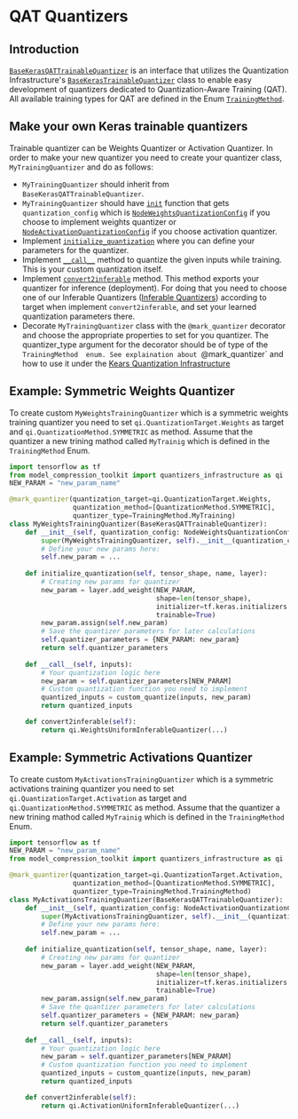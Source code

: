 # QAT Quantizers

## Introduction
[`BaseKerasQATTrainableQuantizer`](https://github.com/sony/model_optimization/blob/main/model_compression_toolkit/qat/keras/quantizer/base_keras_qat_quantizer.py) is an interface that utilizes the Quantization Infrastructure's [`BaseKerasTrainableQuantizer`](https://github.com/sony/model_optimization/blob/main/model_compression_toolkit/quantizers_infrastructure/keras/base_Keras_quantizer.py) class to  enable easy development of quantizers dedicated to Quantization-Aware Training (QAT).
All available training types for QAT are defined in the Enum [`TrainingMethod`](https://github.com/sony/model_optimization/tree/main/model_compression_toolkit/qat/keras/quantizer).

## Make your own Keras trainable quantizers
Trainable quantizer can be Weights Quantizer or Activation Quantizer.
In order to make your new quantizer you need to create your quantizer class, `MyTrainingQuantizer` and do as follows:
   - `MyTrainingQuantizer` should inherit from `BaseKerasQATTrainableQuantizer`.
   - `MyTrainingQuantizer` should have [`init`](https://github.com/sony/model_optimization/blob/main/model_compression_toolkit/quantizers_infrastructure/common/base_trainable_quantizer.py) function that gets `quantization_config` which is [`NodeWeightsQuantizationConfig`](https://github.com/sony/model_optimization/blob/main/model_compression_toolkit/core/common/quantization/node_quantization_config.py#L228) if you choose to implement weights quantizer or [`NodeActivationQuantizationConfig`](https://github.com/sony/model_optimization/blob/main/model_compression_toolkit/core/common/quantization/node_quantization_config.py#L63) if you choose activation quantizer.
   - Implement [`initialize_quantization`](https://github.com/sony/model_optimization/blob/main/model_compression_toolkit/quantizers_infrastructure/common/base_trainable_quantizer.py) where you can define your parameters for the quantizer.
   - Implement [`__call__`](https://github.com/sony/model_optimization/blob/main/model_compression_toolkit/quantizers_infrastructure/common/base_trainable_quantizer.py) method to quantize the given inputs while training. This is your custom quantization itself. 
   - Implement [`convert2inferable`](https://github.com/sony/model_optimization/blob/main/model_compression_toolkit/quantizers_infrastructure/common/base_trainable_quantizer.py) method. This method exports your quantizer for inference (deployment). For doing that you need to choose one of our Inferable Quantizers ([Inferable Quantizers](https://github.com/sony/model_optimization/tree/main/model_compression_toolkit/quantizers_infrastructure/keras/inferable_quantizers)) according to target when implement `convert2inferable`, and set your learned quantization parameters there.
   - Decorate `MyTrainingQuantizer` class with the `@mark_quantizer` decorator and choose the appropriate properties to set for you quantizer. The quantizer_type argument for the decorator should be of type of the `TrainingMethod  enum. See explaination about `@mark_quantizer` and how to use it under the [Kears Quantization Infrastructure](https://github.com/sony/model_optimization/blob/main/model_compression_toolkit/quantizers_infrastructure/keras/README.md)
   
## Example: Symmetric Weights Quantizer
To create custom `MyWeightsTrainingQuantizer` which is a symmetric weights training quantizer you need to set
`qi.QuantizationTarget.Weights` as target and `qi.QuantizationMethod.SYMMETRIC` as method.
Assume that the quantizer a new trining mathod called `MyTrainig` which is defined in the `TrainingMethod` Enum.
```python
import tensorflow as tf
from model_compression_toolkit import quantizers_infrastructure as qi
NEW_PARAM = "new_param_name"

@mark_quantizer(quantization_target=qi.QuantizationTarget.Weights,
                quantization_method=[QuantizationMethod.SYMMETRIC],
                quantizer_type=TrainingMethod.MyTraining)
class MyWeightsTrainingQuantizer(BaseKerasQATTrainableQuantizer):
    def __init__(self, quantization_config: NodeWeightsQuantizationConfig):
        super(MyWeightsTrainingQuantizer, self).__init__(quantization_config)
        # Define your new params here:
        self.new_param = ...
    
    def initialize_quantization(self, tensor_shape, name, layer):
        # Creating new params for quantizer
        new_param = layer.add_weight(NEW_PARAM,
                                     shape=len(tensor_shape),
                                     initializer=tf.keras.initializers.Constant(1.0),
                                     trainable=True)
        new_param.assign(self.new_param)
        # Save the quantizer parameters for later calculations
        self.quantizer_parameters = {NEW_PARAM: new_param}
        return self.quantizer_parameters
    
    def __call__(self, inputs):
        # Your quantization logic here
        new_param = self.quantizer_parameters[NEW_PARAM]
        # Custom quantization function you need to implement
        quantized_inputs = custom_quantize(inputs, new_param)
        return quantized_inputs

    def convert2inferable(self):
        return qi.WeightsUniformInferableQuantizer(...)
```

## Example: Symmetric Activations Quantizer
To create custom `MyActivationsTrainingQuantizer` which is a symmetric activations training quantizer you need to set `qi.QuantizationTarget.Activation` as target and `qi.QuantizationMethod.SYMMETRIC` as method.
Assume that the quantizer a new trining mathod called `MyTrainig` which is defined in the `TrainingMethod` Enum.
```python
import tensorflow as tf
NEW_PARAM = "new_param_name"
from model_compression_toolkit import quantizers_infrastructure as qi

@mark_quantizer(quantization_target=qi.QuantizationTarget.Activation,
                quantization_method=[QuantizationMethod.SYMMETRIC],
                quantizer_type=TrainingMethod.TrainingMethod)
class MyActivationsTrainingQuantizer(BaseKerasQATTrainableQuantizer):
    def __init__(self, quantization_config: NodeActivationQuantizationConfig):
        super(MyActivationsTrainingQuantizer, self).__init__(quantization_config)
        # Define your new params here:
        self.new_param = ...
    
    def initialize_quantization(self, tensor_shape, name, layer):
        # Creating new params for quantizer
        new_param = layer.add_weight(NEW_PARAM,
                                     shape=len(tensor_shape),
                                     initializer=tf.keras.initializers.Constant(1.0),
                                     trainable=True)
        new_param.assign(self.new_param)
        # Save the quantizer parameters for later calculations
        self.quantizer_parameters = {NEW_PARAM: new_param}
        return self.quantizer_parameters
    
    def __call__(self, inputs):
        # Your quantization logic here
        new_param = self.quantizer_parameters[NEW_PARAM]
        # Custom quantization function you need to implement
        quantized_inputs = custom_quantize(inputs, new_param)
        return quantized_inputs

    def convert2inferable(self):
        return qi.ActivationUniformInferableQuantizer(...)
```
